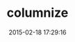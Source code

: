 ---
layout: post
title:  "columnize"
repo:   "rocky/columnize"
date:   2015-02-18 17:29:16
gemurl: https://github.com/rocky/columnize
---